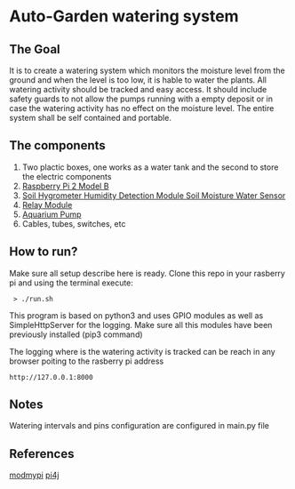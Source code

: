 # Auto-Garden watering system

## The Goal
It is to create a watering system which monitors the moisture level from the ground and when the level is too low, it is hable to water the plants.
All watering activity should be tracked and easy access. It should include safety guards to not allow the pumps running with a empty deposit or in case the watering activity has no effect on the moisture level.
The entire system shall be self contained and portable.

 ## The components

 1. Two plactic boxes, one works as a water tank and the second to store the electric components
 2. [Raspberry Pi 2 Model B](https://en.wikipedia.org/wiki/Raspberry_Pi)
 3. [Soil Hygrometer Humidity Detection Module Soil Moisture Water Sensor](https://www.ebay.de/itm/Soil-Hygrometer-Humidity-Detection-Module-Soil-Moisture-Water-Sensor-For-arduino/232462821136?hash=item361fdd2710:g:RtMAAOSweQBZn8ym)
 4. [Relay Module](http://www.ebay.de/itm/TWO-PCS-4-Kanale-Channel-5V-Relais-Relay-Module-fur-Arduino-UNO-Mega-DSP-AVR-ARM/231156577754?hash=item35d20175da:g:t9MAAOSwBahVQJPQ)
 5. [Aquarium Pump](https://www.amazon.de/gp/product/B00G3YSDCE/ref=oh_aui_detailpage_o00_s00?ie=UTF8&psc=1)
 6. Cables, tubes, switches, etc

 ## How to run?
 Make sure all setup describe here is ready.
 Clone this repo in your rasberry pi and using the terminal execute:

     > ./run.sh

This program is based on python3 and uses GPIO modules as well as SimpleHttpServer for the logging. Make sure all this modules have been previously installed (pip3 command) 

The logging where is the watering activity is tracked can be reach in any browser poiting to the rasberry pi address

    http://127.0.0.1:8000

## Notes

Watering intervals and pins configuration are configured in main.py file

## References
[modmypi](https://www.modmypi.com/blog/raspberry-pi-plant-pot-moisture-sensor-with-email-notification-tutorial)
[pi4j](http://pi4j.com/pins/model-2b-rev1.html)